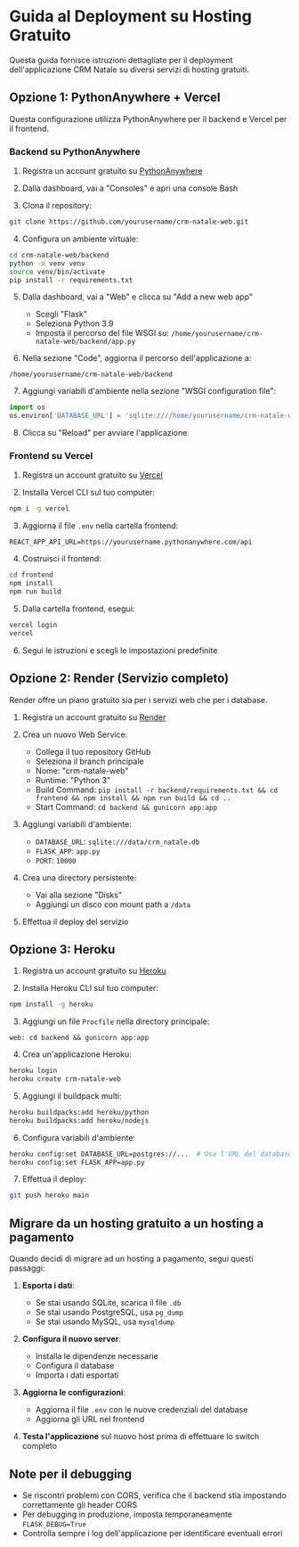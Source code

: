 # Guida al Deployment su Hosting Gratuito

Questa guida fornisce istruzioni dettagliate per il deployment dell'applicazione CRM Natale su diversi servizi di hosting gratuiti.

## Opzione 1: PythonAnywhere + Vercel

Questa configurazione utilizza PythonAnywhere per il backend e Vercel per il frontend.

### Backend su PythonAnywhere

1. Registra un account gratuito su [PythonAnywhere](https://www.pythonanywhere.com/)

2. Dalla dashboard, vai a "Consoles" e apri una console Bash

3. Clona il repository:
```bash
git clone https://github.com/yourusername/crm-natale-web.git
```

4. Configura un ambiente virtuale:
```bash
cd crm-natale-web/backend
python -m venv venv
source venv/bin/activate
pip install -r requirements.txt
```

5. Dalla dashboard, vai a "Web" e clicca su "Add a new web app"
   - Scegli "Flask"
   - Seleziona Python 3.9
   - Imposta il percorso del file WSGI su: `/home/yourusername/crm-natale-web/backend/app.py`

6. Nella sezione "Code", aggiorna il percorso dell'applicazione a:
```
/home/yourusername/crm-natale-web/backend
```

7. Aggiungi variabili d'ambiente nella sezione "WSGI configuration file":
```python
import os
os.environ['DATABASE_URL'] = 'sqlite:////home/yourusername/crm-natale-web/backend/instance/crm_natale.db'
```

8. Clicca su "Reload" per avviare l'applicazione

### Frontend su Vercel

1. Registra un account gratuito su [Vercel](https://vercel.com/)

2. Installa Vercel CLI sul tuo computer:
```bash
npm i -g vercel
```

3. Aggiorna il file `.env` nella cartella frontend:
```
REACT_APP_API_URL=https://yourusername.pythonanywhere.com/api
```

4. Costruisci il frontend:
```bash
cd frontend
npm install
npm run build
```

5. Dalla cartella frontend, esegui:
```bash
vercel login
vercel
```

6. Segui le istruzioni e scegli le impostazioni predefinite

## Opzione 2: Render (Servizio completo)

Render offre un piano gratuito sia per i servizi web che per i database.

1. Registra un account gratuito su [Render](https://render.com/)

2. Crea un nuovo Web Service:
   - Collega il tuo repository GitHub
   - Seleziona il branch principale
   - Nome: "crm-natale-web"
   - Runtime: "Python 3"
   - Build Command: `pip install -r backend/requirements.txt && cd frontend && npm install && npm run build && cd ..`
   - Start Command: `cd backend && gunicorn app:app`

3. Aggiungi variabili d'ambiente:
   - `DATABASE_URL`: `sqlite:///data/crm_natale.db`
   - `FLASK_APP`: `app.py`
   - `PORT`: `10000`

4. Crea una directory persistente:
   - Vai alla sezione "Disks"
   - Aggiungi un disco con mount path a `/data`

5. Effettua il deploy del servizio

## Opzione 3: Heroku

1. Registra un account gratuito su [Heroku](https://www.heroku.com/)

2. Installa Heroku CLI sul tuo computer:
```bash
npm install -g heroku
```

3. Aggiungi un file `Procfile` nella directory principale:
```
web: cd backend && gunicorn app:app
```

4. Crea un'applicazione Heroku:
```bash
heroku login
heroku create crm-natale-web
```

5. Aggiungi il buildpack multi:
```bash
heroku buildpacks:add heroku/python
heroku buildpacks:add heroku/nodejs
```

6. Configura variabili d'ambiente:
```bash
heroku config:set DATABASE_URL=postgres://...  # Usa l'URL del database che Heroku fornisce
heroku config:set FLASK_APP=app.py
```

7. Effettua il deploy:
```bash
git push heroku main
```

## Migrare da un hosting gratuito a un hosting a pagamento

Quando decidi di migrare ad un hosting a pagamento, segui questi passaggi:

1. **Esporta i dati**:
   - Se stai usando SQLite, scarica il file `.db`
   - Se stai usando PostgreSQL, usa `pg_dump`
   - Se stai usando MySQL, usa `mysqldump`

2. **Configura il nuovo server**:
   - Installa le dipendenze necessarie
   - Configura il database
   - Importa i dati esportati

3. **Aggiorna le configurazioni**:
   - Aggiorna il file `.env` con le nuove credenziali del database
   - Aggiorna gli URL nel frontend

4. **Testa l'applicazione** sul nuovo host prima di effettuare lo switch completo

## Note per il debugging

- Se riscontri problemi con CORS, verifica che il backend stia impostando correttamente gli header CORS
- Per debugging in produzione, imposta temporaneamente `FLASK_DEBUG=True`
- Controlla sempre i log dell'applicazione per identificare eventuali errori